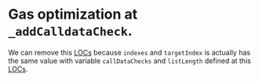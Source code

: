 # Gas optimization at `_addCalldataCheck`.

We can remove this [LOCs](https://github.com/code-423n4/2024-10-kleidi/blob/main/src/Timelock.sol#L1089-L1090) because `indexes` and `targetIndex` is actually has the same value with variable `callDataChecks` and `listLength` defined at this [LOCs](https://github.com/code-423n4/2024-10-kleidi/blob/main/src/Timelock.sol#L1058-L1060).
